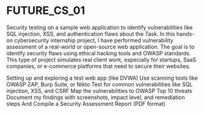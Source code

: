 # FUTURE_CS_01
Security testing on a sample web application to identify  vulnerabilities like SQL injection, XSS, and authentication flaws
about the Task.
In this hands-on cybersecurity internship project, I have performed vulnerability assessment of a real-world or open-source web application. The goal is to identify security flaws using ethical hacking tools and OWASP standards. This type of project simulates real client work, especially for startups, SaaS companies, or e-commerce platforms that need to secure their websites.

Setting up and exploring a test web app (like DVWA)
Use scanning tools like OWASP ZAP, Burp Suite, or Nikto
Test for common vulnerabilities like SQL injection, XSS, and CSRF
Map the vulnerabilities to OWASP Top 10 threats
Document my findings with screenshots, impact level, and remediation steps
And Compile a Security Assessment Report (PDF format)
